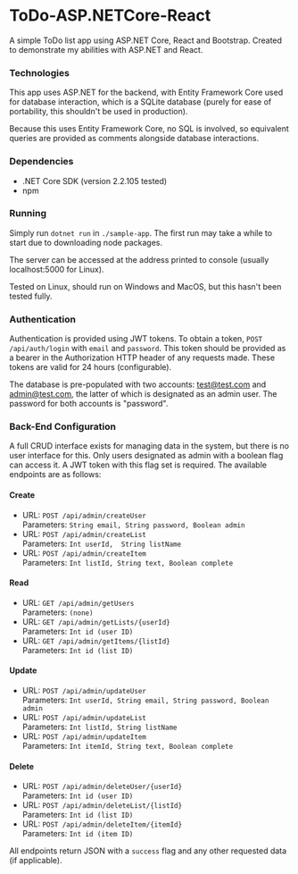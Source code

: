# ToDo-ASP.NETCore-React
A simple ToDo list app using ASP.NET Core, React and Bootstrap. Created to demonstrate my abilities with ASP.NET and React.

### Technologies
This app uses ASP.NET for the backend, with Entity Framework Core used for database interaction, which is a SQLite database (purely for ease of portability, this shouldn't be used in production).

Because this uses Entity Framework Core, no SQL is involved, so equivalent queries are provided as comments alongside database interactions.

### Dependencies
- .NET Core SDK (version 2.2.105 tested)
- npm

### Running
Simply run `dotnet run` in `./sample-app`. The first run may take a while to start due to downloading node packages.

The server can be accessed at the address printed to console (usually localhost:5000 for Linux).

Tested on Linux, should run on Windows and MacOS, but this hasn't been tested fully.

### Authentication
Authentication is provided using JWT tokens. To obtain a token, `POST /api/auth/login` with `email` and `password`. This token should be provided as a bearer in the Authorization HTTP header of any requests made. These tokens are valid for 24 hours (configurable).

The database is pre-populated with two accounts: test@test.com and admin@test.com, the latter of which is designated as an admin user. The password for both accounts is "password".

### Back-End Configuration
A full CRUD interface exists for managing data in the system, but there is no user interface for this. Only users designated as admin with a boolean flag can access it. A JWT token with this flag set is required. The available endpoints are as follows:
#### Create
- URL: `POST /api/admin/createUser`  
Parameters: `String email, String password, Boolean admin`
- URL: `POST /api/admin/createList`  
Parameters: `Int userId,  String listName`
- URL: `POST /api/admin/createItem`  
Parameters: `Int listId, String text, Boolean complete`

#### Read
- URL: `GET /api/admin/getUsers`  
Parameters: `(none)`
- URL: `GET /api/admin/getLists/{userId}`  
Parameters: `Int id (user ID)`
- URL: `GET /api/admin/getItems/{listId}`  
Parameters: `Int id (list ID)`

#### Update
- URL: `POST /api/admin/updateUser`  
Parameters: `Int userId, String email, String password, Boolean admin`
- URL: `POST /api/admin/updateList`  
Parameters: `Int listId, String listName`
- URL: `POST /api/admin/updateItem`  
Parameters: `Int itemId, String text, Boolean complete`

#### Delete
- URL: `POST /api/admin/deleteUser/{userId}`  
Parameters: `Int id (user ID)`
- URL: `POST /api/admin/deleteList/{listId}`  
Parameters: `Int id (list ID)`
- URL: `POST /api/admin/deleteItem/{itemId}`  
Parameters: `Int id (item ID)`

All endpoints return JSON with a `success` flag and any other requested data (if applicable).

